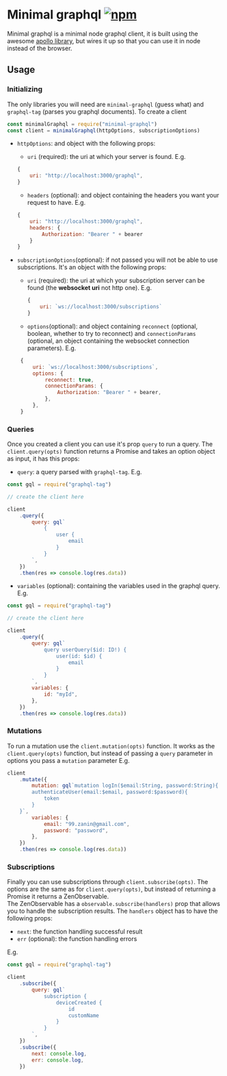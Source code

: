 # Minimal graphql [![npm](https://img.shields.io/npm/v/minimal-graphql.svg?style=plastic)](https://www.npmjs.com/package/minimal-graphql)

Minimal graphql is a minimal node graphql client, it is built using the awesome [apollo library](https://www.apollographql.com/), but wires it up so that you can use it in node instead of the browser.

## Usage

### Initializing

The only libraries you will need are `minimal-graphql` (guess what) and `graphql-tag` (parses you graphql documents).
To create a client

```js
const minimalGraphql = require("minimal-graphql")
const client = minimalGraphql(httpOptions, subscriptionOptions)
```

* `httpOptions`: and object with the following props:

  * `uri` (required): the uri at which your server is found. E.g.

  ```js
  {
      uri: "http://localhost:3000/graphql",
  }
  ```

  * `headers` (optional): and object containing the headers you want your request to have. E.g.

  ```js
  {
      uri: "http://localhost:3000/graphql",
      headers: {
          Authorization: "Bearer " + bearer
      }
  }
  ```

* `subscriptionOptions`(optional): if not passed you will not be able to use subscriptions. It's an object with the following props:

  * `uri` (required): the uri at which your subscription server can be found (the **websocket uri** not http one). E.g.
    ```js
    {
        uri: `ws://localhost:3000/subscriptions`
    }
    ```
  * `options`(optional): and object containing `reconnect` (optional, boolean, whether to try to reconnect) and `connectionParams` (optional, an object containing the websocket connection parameters). E.g.

  ```js
   {
       uri: `ws://localhost:3000/subscriptions`,
       options: {
           reconnect: true,
           connectionParams: {
               Authorization: "Bearer " + bearer,
           },
       },
   }
  ```

### Queries

Once you created a client you can use it's prop `query` to run a query.
The `client.query(opts)` function returns a Promise and takes an option object as input, it has this props:

* `query`: a query parsed with `graphql-tag`. E.g.

```js
const gql = require("graphql-tag")

// create the client here

client
    .query({
        query: gql`
            {
                user {
                    email
                }
            }
        `,
    })
    .then(res => console.log(res.data))
```

* `variables` (optional): containing the variables used in the graphql query. E.g.

```js
const gql = require("graphql-tag")

// create the client here

client
    .query({
        query: gql`
            query userQuery($id: ID!) {
                user(id: $id) {
                    email
                }
            }
        `,
        variables: {
            id: "myId",
        },
    })
    .then(res => console.log(res.data))
```

### Mutations

To run a mutation use the `client.mutation(opts)` function. It works as the `client.query(opts)` function, but instead of passing a `query` parameter in options you pass a `mutation` parameter
E.g.

```js
client
    .mutate({
        mutation: gql`mutation logIn($email:String, password:String){
        authenticateUser(email:$email, password:$password){
            token
        }
    }`,
        variables: {
            email: "99.zanin@gmail.com",
            password: "password",
        },
    })
    .then(res => console.log(res.data))
```

### Subscriptions

Finally you can use subscriptions through `client.subscribe(opts)`. The options are the same as for `client.query(opts)`, but instead of returning a Promise it returns a ZenObservable.  
The ZenObservable has a `observable.subscribe(handlers)` prop that allows you to handle the subscription results. The `handlers` object has to have the following props:

* `next`: the function handling successful result
* `err` (optional): the function handling errors

E.g.

```js
const gql = require("graphql-tag")

client
    .subscribe({
        query: gql`
            subscription {
                deviceCreated {
                    id
                    customName
                }
            }
        `,
    })
    .subscribe({
        next: console.log,
        err: console.log,
    })
```
